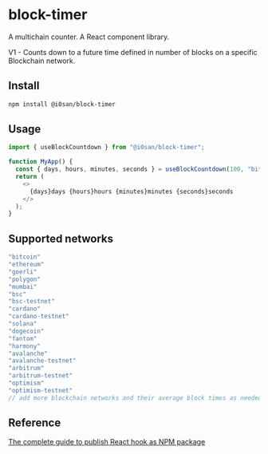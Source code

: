 # block-timer

A multichain counter. A React component library.

V1 - Counts down to a future time defined in number of blocks on a specific Blockchain network.

## Install

```bash
npm install @i0san/block-timer
```

## Usage

```js
import { useBlockCountdown } from "@i0san/block-timer";

function MyApp() {
  const { days, hours, minutes, seconds } = useBlockCountdown(100, "bitcoin");
  return (
    <>
      {days}days {hours}hours {minutes}minutes {seconds}seconds
    </>
  );
}
```

## Supported networks

```js
"bitcoin"
"ethereum"
"goerli"
"polygon"
"mumbai"
"bsc"
"bsc-testnet"
"cardano"
"cardano-testnet"
"solana"
"dogecoin"
"fantom"
"harmony"
"avalanche"
"avalanche-testnet"
"arbitrum"
"arbitrum-testnet"
"optimism"
"optimism-testnet"
// add more blockchain networks and their average block times as needed
```

## Reference
[The complete guide to publish React hook as NPM package](https://igorluczko.medium.com/the-complete-guide-to-publish-react-hook-as-npm-package-880049829e89)